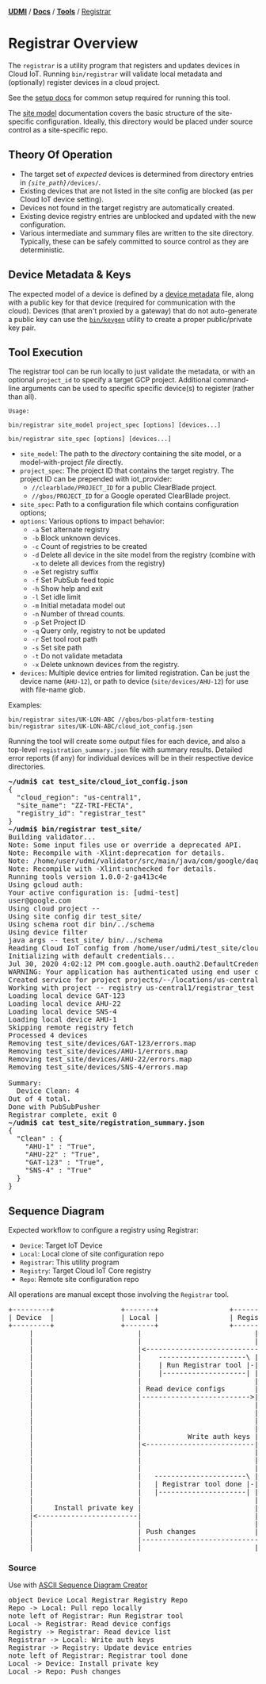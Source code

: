 [**UDMI**](../../) / [**Docs**](../) / [**Tools**](./) / [Registrar](#)

# Registrar Overview

The `registrar` is a utility program that registers and updates devices in Cloud IoT.
Running `bin/registrar` will validate local metadata and (optionally) register devices
in a cloud project.

See the [setup docs](setup.md) for common setup required for running this tool.

The [site model](../specs/site_model.md) documentation covers the basic structure of the
site-specific configuration. Ideally, this directory would be placed under
source control as a site-specific repo.

## Theory Of Operation

* The target set of _expected_ devices is determined from directory entries in
<code>_{site_path}_/devices/</code>.
* Existing devices that are not listed in the site config are blocked (as per
Cloud IoT device setting).
* Devices not found in the target registry are automatically created.
* Existing device registry entries are unblocked and updated with the new configuration.
* Various intermediate and summary files are written to the site directory. Typically,
these can be safely committed to source control as they are deterministic.

## Device Metadata & Keys

The expected model of a device is defined by a [device metadata](../specs/metadata.md) file,
along with a public key for that device (required for communication with the cloud).
Devices (that aren't proxied by a gateway) that do not auto-generate a public key
can use the [`bin/keygen`](keygen.md) utility to create a proper public/private key pair.

## Tool Execution

The registrar tool can be run locally to just validate the metadata, or with an optional
`project_id` to specify a target GCP project. Additional command-line arguments can
be used to specific specific device(s) to register (rather than all).

```
Usage:

bin/registrar site_model project_spec [options] [devices...]

bin/registrar site_spec [options] [devices...]
```

* `site_model`: The path to the _directory_ containing the site model, or a model-with-project _file_ directly.
* `project_spec`: The project ID that contains the target registry. The project ID can be prepended with iot_provider:
  * `//clearblade/PROJECT_ID` for a public ClearBlade project.
  * `//gbos/PROJECT_ID` for a Google operated ClearBlade project.
* `site_spec`: Path to a configuration file which contains configuration options;
* `options`: Various options to impact behavior:
  * `-a` Set alternate registry 
  * `-b` Block unknown devices.
  * `-c` Count of registries to be created
  * `-d` Delete all device in the site model from the registry (combine with `-x` to delete all devices from the registry)
  * `-e` Set registry suffix
  * `-f` Set PubSub feed topic
  * `-h` Show help and exit
  * `-l` Set idle limit
  * `-m` Initial metadata model out
  * `-n` Number of thread counts.
  * `-p` Set Project ID
  * `-q` Query only, registry to not be updated
  * `-r` Set tool root path
  * `-s` Set site path
  * `-t` Do not validate metadata
  * `-x` Delete unknown devices from the registry.
* `devices`: Multiple device entries for limited registration. Can be just the device name
  (`AHU-12`), or path to device (`site/devices/AHU-12`) for use with file-name glob.

Examples:

```
bin/registrar sites/UK-LON-ABC //gbos/bos-platform-testing 
bin/registrar sites/UK-LON-ABC/cloud_iot_config.json
```


Running the tool will create some output files for each device, and also a top-level
`registration_summary.json` file with summary results. Detailed error reports (if any)
for individual devices will be in their respective device directories.

<pre>
<b>~/udmi$ cat test_site/cloud_iot_config.json </b>
{
  "cloud_region": "us-central1",
  "site_name": "ZZ-TRI-FECTA",
  "registry_id": "registrar_test"
}
<b>~/udmi$ bin/registrar test_site/</b>
Building validator...
Note: Some input files use or override a deprecated API.
Note: Recompile with -Xlint:deprecation for details.
Note: /home/user/udmi/validator/src/main/java/com/google/daq/mqtt/validator/Validator.java uses unchecked or unsafe operations.
Note: Recompile with -Xlint:unchecked for details.
Running tools version 1.0.0-2-ga413c4e
Using gcloud auth:
Your active configuration is: [udmi-test]
user@google.com
Using cloud project --
Using site config dir test_site/
Using schema root dir bin/../schema
Using device filter
java args -- test_site/ bin/../schema
Reading Cloud IoT config from /home/user/udmi/test_site/cloud_iot_config.json
Initializing with default credentials...
Jul 30, 2020 4:02:12 PM com.google.auth.oauth2.DefaultCredentialsProvider warnAboutProblematicCredentials
WARNING: Your application has authenticated using end user credentials from Google Cloud SDK. We recommend that most server applications use service accounts instead. If your application continues to use end user credentials from Cloud SDK, you might receive a "quota exceeded" or "API not enabled" error. For more information about service accounts, see https://cloud.google.com/docs/authentication/.
Created service for project projects/--/locations/us-central1
Working with project -- registry us-central1/registrar_test
Loading local device GAT-123
Loading local device AHU-22
Loading local device SNS-4
Loading local device AHU-1
Skipping remote registry fetch
Processed 4 devices
Removing test_site/devices/GAT-123/errors.map
Removing test_site/devices/AHU-1/errors.map
Removing test_site/devices/AHU-22/errors.map
Removing test_site/devices/SNS-4/errors.map

Summary:
  Device Clean: 4
Out of 4 total.
Done with PubSubPusher
Registrar complete, exit 0
<b>~/udmi$ cat test_site/registration_summary.json </b>
{
  "Clean" : {
    "AHU-1" : "True",
    "AHU-22" : "True",
    "GAT-123" : "True",
    "SNS-4" : "True"
  }
}
</pre>


## Sequence Diagram

Expected workflow to configure a registry using Registrar:

* `Device`: Target IoT Device
* `Local`: Local clone of site configuration repo
* `Registrar`: This utility program
* `Registry`: Target Cloud IoT Core registry
* `Repo`: Remote site configuration repo

All operations are manual except those involving the `Registrar` tool.

<pre>
+---------+                +-------+                 +-----------+                 +-----------+ +-------+
| Device  |                | Local |                 | Registrar |                 | Registry  | | Repo  |
+---------+                +-------+                 +-----------+                 +-----------+ +-------+
     |                         |                           |                             |           |
     |                         |                           |                       Pull repo locally |
     |                         |<--------------------------------------------------------------------|
     |                         |    ---------------------\ |                             |           |
     |                         |    | Run Registrar tool |-|                             |           |
     |                         |    |--------------------| |                             |           |
     |                         |                           |                             |           |
     |                         | Read device configs       |                             |           |
     |                         |-------------------------->|                             |           |
     |                         |                           |                             |           |
     |                         |                           |            Read device list |           |
     |                         |                           |<----------------------------|           |
     |                         |                           |                             |           |
     |                         |           Write auth keys |                             |           |
     |                         |<--------------------------|                             |           |
     |                         |                           |                             |           |
     |                         |                           | Update device entries       |           |
     |                         |                           |---------------------------->|           |
     |                         |   ----------------------\ |                             |           |
     |                         |   | Registrar tool done |-|                             |           |
     |                         |   |---------------------| |                             |           |
     |                         |                           |                             |           |
     |     Install private key |                           |                             |           |
     |<------------------------|                           |                             |           |
     |                         |                           |                             |           |
     |                         | Push changes              |                             |           |
     |                         |-------------------------------------------------------------------->|
     |                         |                           |                             |           |
</pre>

### Source

Use with [ASCII Sequence Diagram Creator](https://textart.io/sequence#)

<pre>
object Device Local Registrar Registry Repo
Repo -> Local: Pull repo locally
note left of Registrar: Run Registrar tool
Local -> Registrar: Read device configs
Registry -> Registrar: Read device list
Registrar -> Local: Write auth keys
Registrar -> Registry: Update device entries
note left of Registrar: Registrar tool done
Local -> Device: Install private key
Local -> Repo: Push changes
</pre>
